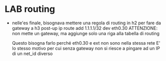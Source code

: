 # LAB routing
- nelle'es finale, bisognava mettere una regola di routing in h2 per fare da gateway a h3
    post-up ip route add 1.1.1.1/32 dev eth0.30 
    ATTENZIONE: non mette un gateway, ma aggiunge solo una riga alla tabella di routing

    Questo bisogna farlo perché eth0.30 e ext non sono nella stessa rete
    E' lo stesso motivo per cui senza gateway non si riesce a pingare ad un IP di un net_id diverso 